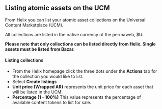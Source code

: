 ## Listing atomic assets on the UCM

From Helix you can list your atomic asset collections on the Universal Content Marketplace (UCM).

All collections are listed in the native currency of the permaweb, $U.

**Please note that only collections can be listed directly from Helix. Single assets must be listed from Bazar.**

#### Listing collections

- From the Helix homepage click the three dots under the **Actions** tab for the collection you would like to list.
- Select **Create listings**
- **Unit price (Wrapped AR)** represents the unit price for each asset that will be listed in the UCM.
- **Percentage (1 - 100%)** This value represents the percentage of available content tokens to list for sale.
